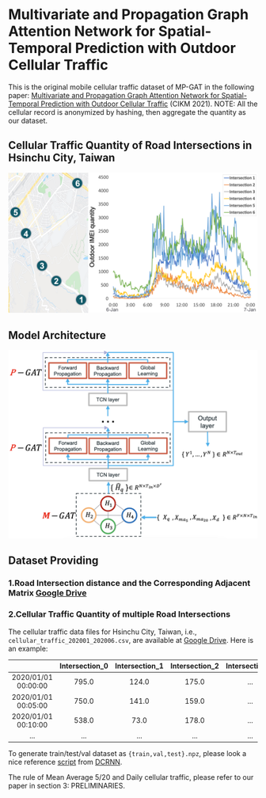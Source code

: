 # Multivariate and Propagation Graph Attention Network for Spatial-Temporal Prediction with Outdoor Cellular Traffic

This is the original mobile cellular traffic dataset of MP-GAT in the following paper: 
[Multivariate and Propagation Graph Attention Network for Spatial-Temporal Prediction with Outdoor Cellular Traffic](https://arxiv.org/abs/2108.08307) (CIKM 2021).  NOTE: All the cellular record is anonymized by hashing, then aggregate the quantity as our dataset.

## Cellular Traffic Quantity of Road Intersections in Hsinchu City, Taiwan
![MP-GAT](./fig/Figure_1.png "Road Intersection")


## Model Architecture
![MP-GAT](./fig/Figure_2.png "Model Architecture")


## Dataset Providing

### 1.Road Intersection distance and the Corresponding Adjacent Matrix [Google Drive](https://drive.google.com/drive/folders/1Sa8BM-CDz903VmZUzJ0MqToCkMhQxGWO) 

### 2.Cellular Traffic Quantity of multiple Road Intersections 
The cellular traffic data files for Hsinchu City, Taiwan, i.e., `cellular_traffic_202001_202006.csv`, are available at [Google Drive](https://drive.google.com/drive/folders/1acsvaoTcU-znbqAsYUWCYK9hu6rLjghR).
Here is an example:

|                     | Intersection_0 | Intersection_1 | Intersection_2 | Intersection_n |
|:-------------------:|:--------------:|:--------------:|:--------------:|:--------------:|
| 2020/01/01 00:00:00 |   795.0        |   124.0        |   175.0        |    ...         |
| 2020/01/01 00:05:00 |   750.0        |   141.0        |   159.0        |    ...         |
| 2020/01/01 00:10:00 |   538.0        |   73.0         |   178.0        |    ...         |
|         ...         |    ...         |    ...         |    ...         |    ...         |

To generate train/test/val dataset as  `{train,val,test}.npz`, please look a nice reference [script](https://github.com/liyaguang/DCRNN/blob/master/scripts/generate_training_data.py) from [DCRNN](https://github.com/liyaguang/DCRNN).

The rule of Mean Average 5/20 and Daily cellular traffic, please refer to our paper in section 3: PRELIMINARIES.

